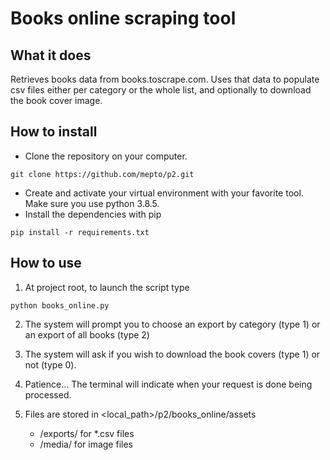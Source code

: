 # Books online scraping tool

## What it does
Retrieves books data from books.toscrape.com. Uses that data to populate csv
 files either per category or the whole list, and optionally to download the
  book cover image. 

## How to install
* Clone the repository on your computer.

`git clone https://github.com/mepto/p2.git`

* Create and activate your virtual environment with your favorite tool. Make
 sure you use python 3.8.5.
* Install the dependencies with pip

`pip install -r requirements.txt`

## How to use
1. At project root, to launch the script type

`python books_online.py`

2. The system will prompt you to choose an export by category (type 1) or an
 export of all books (type 2)
 
3. The system will ask if you wish to download the book covers (type 1) or
 not (type 0).
 
4. Patience... The terminal will indicate when your request is done being
 processed.
 
5. Files are stored in <local_path>/p2/books_online/assets
    * /exports/ for *.csv files
    * /media/ for image files 